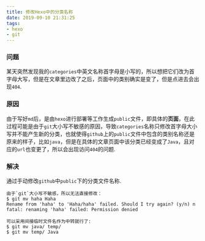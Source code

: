 ```yaml
---
title: 修改Hexo中的分类名称
date: 2019-09-10 21:31:25
tags:
- hexo
- git
---
```


### 问题

某天突然发现我的`categories`中英文名称首字母是小写的，所以想把它们改为首字母大写，但是在文章里边改了之后，页面中的类别确实是变了，但是点进去会出现`404`.

<!--more-->

### 原因

由于写好`md`后，是由`hexo`进行部署等工作生成`public`文件，即具体的**页面**，在此过程可能是由于`git`大小写不敏感的原因，导致`categories`名称只修改首字母大小写并不能产生新的分类，也就使得`github`上的`public`文件中包含的类别名称还是原来的样子，比如`java`，但是在具体的文章页面中该分类已经变成了`Java`，且对应的`url`也变更了，所以会出现访问`404`的问题.

### 解决

通过手动修改`github`中`public`下的分类文件名称.

    由于`git`大小写不敏感，所以无法直接修改：
    $ git mv haha Haha
    Rename from 'haha' to 'Haha/haha' failed. Should I try again? (y/n) n
    fatal: renaming 'haha' failed: Permission denied

    可以采用间接临时文件名作为中转就行了:
    $ git mv java/ temp/
    $ git mv temp/ Java
